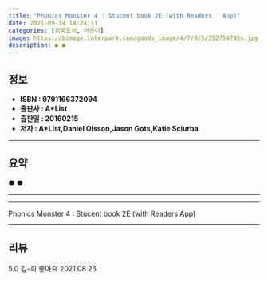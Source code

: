 ```yaml
---
title: "Phonics Monster 4 : Stucent book 2E (with Readers   App)"
date: 2021-09-14 14:24:11
categories: [외국도서, 어린이]
image: https://bimage.interpark.com/goods_image/4/7/9/5/352754795s.jpg
description: ● ●
---
```


## **정보**

- **ISBN : 9791166372094**
- **출판사 : A*List**
- **출판일 : 20160215**
- **저자 : A*List,Daniel Olsson,Jason Gots,Katie Sciurba**

------



## **요약**

●  ●  

------



------


Phonics Monster 4 : Stucent book 2E (with Readers   App) 

------


## **리뷰** 

5.0 김-희 좋아요 2021.08.26 <br/>